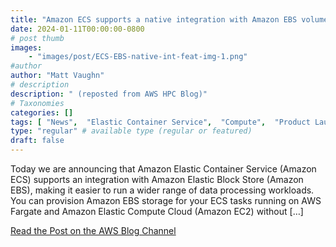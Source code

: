 ```yaml
---
title: "Amazon ECS supports a native integration with Amazon EBS volumes for data-intensive workloads"
date: 2024-01-11T00:00:00-0800
# post thumb
images:
    - "images/post/ECS-EBS-native-int-feat-img-1.png"
#author
author: "Matt Vaughn"
# description
description: " (reposted from AWS HPC Blog)"
# Taxonomies
categories: []
tags: [ "News",  "Elastic Container Service",  "Compute",  "Product Launch",  "Storage",  "Elastic Block Store (Amazon EBS)",  "hpcblog", ]
type: "regular" # available type (regular or featured)
draft: false
---
```


Today we are announcing that Amazon Elastic Container Service (Amazon ECS) supports an integration with Amazon Elastic Block Store (Amazon EBS), making it easier to run a wider range of data processing workloads. You can provision Amazon EBS storage for your ECS tasks running on AWS Fargate and Amazon Elastic Compute Cloud (Amazon EC2) without […]

<a href="https://aws.amazon.com/blogs/aws/amazon-ecs-supports-a-native-integration-with-amazon-ebs-volumes-for-data-intensive-workloads/" class="btn btn-primary btn-lg active" role="button" aria-pressed="true" style="margin-top: 8px;">Read the Post on the AWS Blog Channel</a>